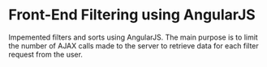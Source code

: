 # Front-End Filtering using AngularJS

Impemented filters and sorts using AngularJS. The main purpose is to limit the number of AJAX calls made to the server to retrieve data for each filter request from the user.